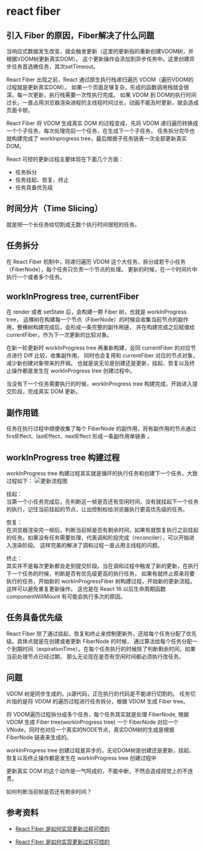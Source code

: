 # react fiber


## 引入 Fiber 的原因，Fiber解决了什么问题
当响应式数据发生改变，就会触发更新（这里的更新指的重新创建VDOM树，并根据VDOM树更新真实DOM）。
这个更新操作会添加到异步任务中。这里创建异步任务首选微任务，其次setTimeout。    

React Fiber 出现之前，React 通过原生执行栈递归遍历 VDOM（遍历VDOM的过程就是更新真实DOM）。
如果一个页面足够复杂，形成的函数调用栈就会很深。每一次更新，执行栈需要一次性执行完成。
如果 VDOM 到 DOM的执行时间过长，一直占用浏览器渲染进程的主线程时间过长，动画不能及时更新，就会造成页面卡顿。    

React Fiber 将 VDOM 生成真实 DOM 的过程变成，先将 VDOM 递归遍历转换成一个个子任务，每次处理完前一个任务，在生成下一个子任务，
任务拆分完毕也就构建完成了 workInprogress tree，最后根据子任务链表一次全部更新真实 DOM。

React 可控的更新过程主要体现在下面几个方面：
- 任务拆分
- 任务挂起、恢复、终止
- 任务具备优先级


## 时间分片（Time Slicing）
就是把一个长任务给切割成无数个执行时间很短的任务。


## 任务拆分
在 React Fiber 机制中，将递归遍历 VDOM 这个大任务，拆分成若干小任务（FiberNode），每个任务只负责一个节点的处理。
更新的时候，在一个时间片中执行一个或者多个任务。


## workInProgress tree, currentFiber
在 render 或者 setState 后，会构建一颗 Fiber 树，也就是 workInProgress tree，
这棵树在构建每一个节点（FiberNode）的时候会收集当前节点的副作用，整棵树构建完成后，会形成一条完整的副作用链，
并在构建完成之后赋值给 currentFiber，作为下一次更新的比较对象。

在新一轮更新时 workInProgress tree 再重新构建，会同 currentFiber 的对应节点进行 Diff 比较，收集副作用。
同时也会复用和 currentFiber 对应的节点对象，减少新创建对象带来的开销。
也就是说无论是创建还是更新，挂起、恢复以及终止操作都是发生在 workInProgress tree 创建过程中。

当没有下一个任务需要执行的时候，workInProgress tree 构建完成，开始进入提交阶段，完成真实 DOM 更新。


## 副作用链
任务在执行过程中顺便收集了每个 FiberNode 的副作用，将有副作用的节点通过 firstEffect、lastEffect、nextEffect 形成一条副作用单链表 。


## workInProgress tree 构建过程
workInProgress tree 构建过程其实就是循环的执行任务和创建下一个任务，大致过程如下：
![更新流程图](https://mmbiz.qpic.cn/mmbiz_png/vzEib9IRhZD6ZU5xibviaQfbZWHjISISdYYVQyUNeJz0lhbAlPUTWQXFgy9ibeFuJtZVIobLly9g8YlphvLGFMta9Q/640?wx_fmt=png&wxfrom=5&wx_lazy=1&wx_co=1)


挂起：   
  当第一个小任务完成后，先判断这一帧是否还有空闲时间，没有就挂起下一个任务的执行，记住当前挂起的节点，让出控制权给浏览器执行更高优先级的任务。

恢复：  
  在浏览器渲染完一帧后，判断当前帧是否有剩余时间，如果有就恢复执行之前挂起的任务。如果没有任务需要处理，代表调和阶段完成（reconciler），可以开始进入渲染阶段。
  这样完美的解决了调和过程一直占用主线程的问题。

终止：   
  其实并不是每次更新都会走到提交阶段。当在调和过程中触发了新的更新，在执行下一个任务的时候，判断是否有优先级更高的执行任务，
  如果有就终止原来将要执行的任务，开始新的 workInProgressFiber 树构建过程，开始新的更新流程。这样可以避免重复更新操作。
  这也是在 React 16 以后生命周期函数 componentWillMount 有可能会执行多次的原因。


## 任务具备优先级

React Fiber 除了通过挂起，恢复和终止来控制更新外，还给每个任务分配了优先级。具体点就是在创建或者更新 FiberNode 的时候，
通过算法给每个任务分配一个到期时间（expirationTime）。在每个任务执行的时候除了判断剩余时间，如果当前处理节点已经过期，
那么无论现在是否有空闲时间都必须执行改任务。

## 问题
VDOM 树是同步生成的。js源代码，正在执行的代码是不能进行切割的。
任务切片指的是将 VDOM 的遍历过程进行任务拆分，根据 VDOM 生成 Fiber tree。

将 VDOM遍历过程拆分成多个任务，每个任务其实就是处理 FiberNode, 根据 VDOM 生成 Fiber tree(workInProgress tree)
一个 FiberNode 对应一个VNode，同时也对应一个真实的NODE节点，真实DOM树的生成是根据 FiberNode 链表来生成的。

workInProgress tree 创建过程是异步的，无论DOM树是创建还是更新，挂起、恢复以及终止操作都是发生在 workInProgress tree 创建过程中

更新真实 DOM 的这个动作是一气呵成的，不能中断，不然会造成视觉上的不连贯。


如何判断当前帧是否还有剩余时间？



## 参考资料
- [React Fiber 是如何实现更新过程可控的](https://www.infoq.cn/article/FlEX4gdZigdMJueq4orw)

- [React Fiber 是如何实现更新过程可控的](https://mp.weixin.qq.com/s?__biz=Mzg3NTcwMTUzNA==&mid=2247486310&idx=1&sn=f1504f0ff3765da53280a52ba65ca32a&source=41#wechat_redirect)
